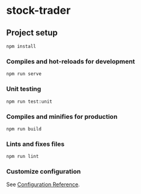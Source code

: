 # stock-trader

## Project setup
```
npm install
```

### Compiles and hot-reloads for development
```
npm run serve
```

### Unit testing
```
npm run test:unit
```

### Compiles and minifies for production
```
npm run build
```

### Lints and fixes files
```
npm run lint
```

### Customize configuration
See [Configuration Reference](https://cli.vuejs.org/config/).
